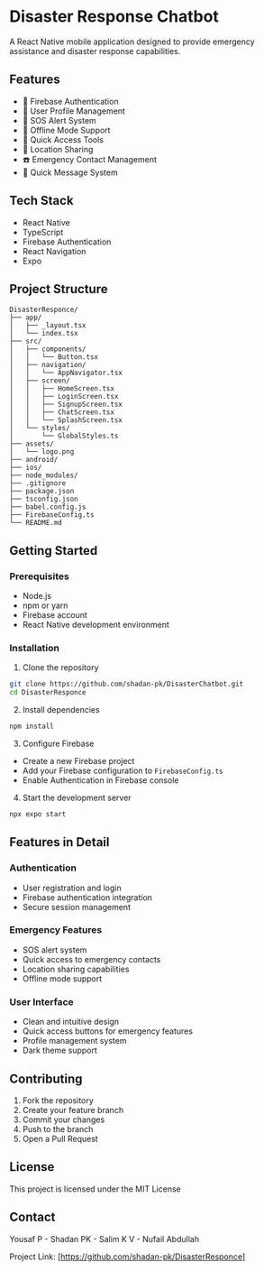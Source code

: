# Disaster Response Chatbot

A React Native mobile application designed to provide emergency assistance and disaster response capabilities.

## Features

- 🔐 Firebase Authentication
- 👤 User Profile Management
- 🚨 SOS Alert System
- 📱 Offline Mode Support
- 🔦 Quick Access Tools
- 📍 Location Sharing
- ☎️ Emergency Contact Management
- 💬 Quick Message System

## Tech Stack

- React Native
- TypeScript
- Firebase Authentication
- React Navigation
- Expo

## Project Structure

```
DisasterResponce/
├── app/
│   ├── _layout.tsx
│   └── index.tsx
├── src/
│   ├── components/
│   │   └── Button.tsx
│   ├── navigation/
│   │   └── AppNavigator.tsx
│   ├── screen/
│   │   ├── HomeScreen.tsx
│   │   ├── LoginScreen.tsx
│   │   ├── SignupScreen.tsx
│   │   ├── ChatScreen.tsx
│   │   └── SplashScreen.tsx
│   └── styles/
│       └── GlobalStyles.ts
├── assets/
│   └── logo.png
├── android/
├── ios/
├── node_modules/
├── .gitignore
├── package.json
├── tsconfig.json
├── babel.config.js
├── FirebaseConfig.ts
└── README.md
```

## Getting Started

### Prerequisites

- Node.js
- npm or yarn
- Firebase account
- React Native development environment

### Installation

1. Clone the repository
```bash
git clone https://github.com/shadan-pk/DisasterChatbot.git
cd DisasterResponce
```

2. Install dependencies
```bash
npm install
```

3. Configure Firebase
- Create a new Firebase project
- Add your Firebase configuration to `FirebaseConfig.ts`
- Enable Authentication in Firebase console

4. Start the development server
```bash
npx expo start
```

## Features in Detail

### Authentication
- User registration and login
- Firebase authentication integration
- Secure session management

### Emergency Features
- SOS alert system
- Quick access to emergency contacts
- Location sharing capabilities
- Offline mode support

### User Interface
- Clean and intuitive design
- Quick access buttons for emergency features
- Profile management system
- Dark theme support

## Contributing

1. Fork the repository
2. Create your feature branch
3. Commit your changes
4. Push to the branch
5. Open a Pull Request

## License

This project is licensed under the MIT License

## Contact

Yousaf P - 
Shadan PK - 
Salim K V - 
Nufail Abdullah

Project Link: [https://github.com/shadan-pk/DisasterResponce]
